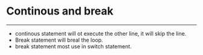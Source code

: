 # Continous and break

***
- continous statement will ot execute the other line, it will skip the line.
- Break statement will breal the loop.
- break statement most use in switch statement.
